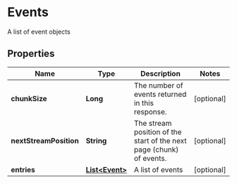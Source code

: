 

# Events

A list of event objects

## Properties

| Name | Type | Description | Notes |
|------------ | ------------- | ------------- | -------------|
|**chunkSize** | **Long** | The number of events returned in this response. |  [optional] |
|**nextStreamPosition** | **String** | The stream position of the start of the next page (chunk) of events. |  [optional] |
|**entries** | [**List&lt;Event&gt;**](Event.md) | A list of events |  [optional] |



